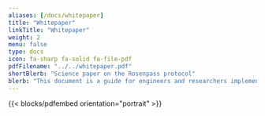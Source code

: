```yaml
---
aliases: [/docs/whitepaper]
title: "Whitepaper"
linkTitle: "Whitepaper"
weight: 2
menu: false
type: docs
icon: fa-sharp fa-solid fa-file-pdf
pdfFilename: "../../whitepaper.pdf"
shortBlerb: "Science paper on the Rosenpass protocol"
blerb: "This document is a guide for engineers and researchers implementing the protocol. It is a scientific paper discussing the secruity properties of Rosenpass as a work-in-progress."
---
```


{{< blocks/pdfembed orientation="portrait" >}}